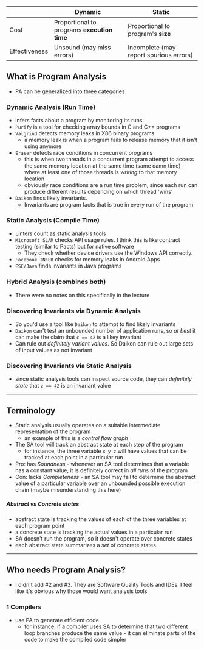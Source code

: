| | Dynamic | Static |
| - | - | - |
| Cost  | Proportional to programs **execution time**  | Proportional to program's **size** |
| Effectiveness  | Unsound (may miss errors)  | Incomplete (may report spurious errors) |

## What is Program Analysis
  - PA can be generalized into three categories

### Dynamic Analysis (Run Time)
  - infers facts about a program by monitoring its runs
  - `Purify` is a tool for checking array bounds in C and C++ programs
  - `Valgrind` detects memory leaks in X86 binary programs
    - a memory leak is when a program fails to release memory that it isn't
      using anymore
  - `Eraser` detects race conditions in concurrent programs
    - this is when two threads in a concurrent program attempt to access the
      same memory location at the same time (same damn time) - where at least
one of those threads is *writing* to that memory location
    - obviously race conditions are a run time problem, since each run can
      produce different results depending on which thread 'wins'
  - `Daikon` finds likely invariants.
    - Invariants are program facts that is true in every run of the program

### Static Analysis (Compile Time)
  - Linters count as static analysis tools
  - `Microsoft SLAM` checks API usage rules. I think this is like contract testing
    (similar to Pacts) but for native software
    - They check whether device drivers use the Windows API correctly.
  - `Facebook INFER` checks for memory leaks in Android Apps
  - `ESC/Java` finds invariants in Java programs

### Hybrid Analysis (combines both)
  - There were no notes on this specifically in the lecture

### Discovering Invariants via Dynamic Analysis
  - So you'd use a tool like `Daikon` to attempt to find likely invariants
  - `Daikon` can't test an unbounded number of application runs, so *at best* it
    can make the claim that `c == 42` is a likey invariant
  - Can rule out *definitely variant values*. So Daikon can rule out large sets
    of input values as not invariant

### Discovering Invariants via Static Analysis
  - since static analysis tools can inspect source code, they can *definitely
    state* that `z == 42` is an invariant value

------------

## Terminology
  - Static analysis usually operates on a suitable intermediate representation
    of the program
    - an example of this is a *control flow graph*
  - The SA tool will track an abstract state at each step of the program
    - for instance, the three variable `x y z` will have values that can be
      tracked at each point in a particular run
  - Pro: has *Soundness* - whenever an SA tool determines that a variable has a
    constant value, it is definitely correct in *all runs* of the program
  - Con: lacks *Completeness* - an SA tool may fail to determine the abstract
    value of a particular variable over an unbounded possible execution chain
(maybe misunderstanding this here)

##### Abstract vs Concrete states
  - abstract state is tracking the values of each of the three variables at each
    program point
  - a concrete state is tracking the actual values in a particular run
  - SA doesn't run the program, so it doesn't operate over concrete states
  - each abstract state summarizes a *set* of concrete states

-----------

## Who needs Program Analysis?
  - I didn't add #2 and #3. They are Software Quality Tools and IDEs. I feel
    like it's obvious why those would want analysis tools

### 1 Compilers

  - use PA to generate efficient code
    - for instance, if a compiler uses SA to determine that two different loop
      branches produce the same value - it can eliminate parts of the code to
make the compiled code simpler
